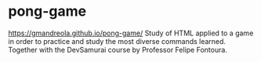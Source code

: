 # pong-game
https://gmandreola.github.io/pong-game/
Study of HTML applied to a game in order to practice and study the most diverse commands learned.
Together with the DevSamurai course by Professor Felipe Fontoura.
